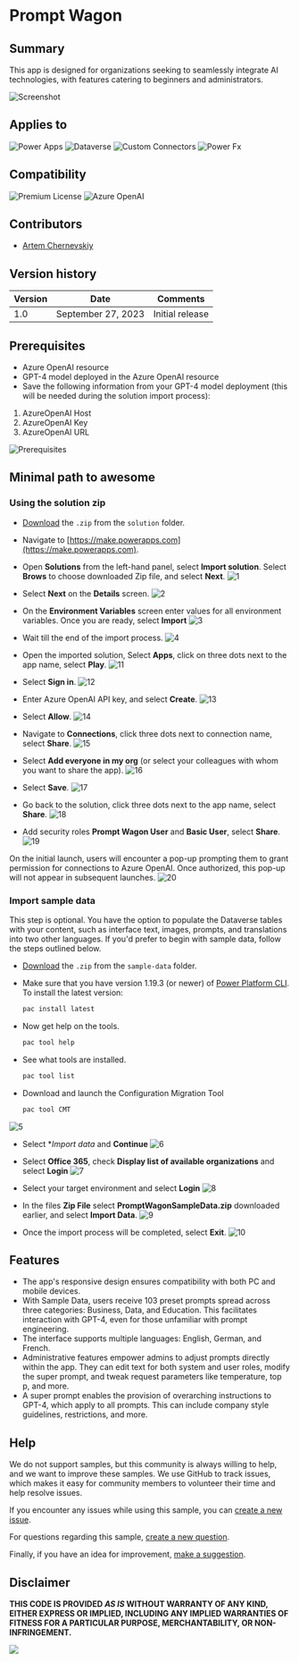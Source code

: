 # Prompt Wagon

## Summary

This app is designed for organizations seeking to seamlessly integrate AI technologies, with features catering to beginners and administrators.

![Screenshot](assets/PromptWagonScreenshot.png)

## Applies to

![Power Apps](https://img.shields.io/badge/Power%20Apps-Yes-green "Yes")
![Dataverse](https://img.shields.io/badge/Dataverse-Yes-green "Yes")
![Custom Connectors](https://img.shields.io/badge/Custom%20Connectors-Yes-green "Yes")
![Power Fx](https://img.shields.io/badge/Power%20Fx-Yes-green "Yes")

## Compatibility

![Premium License](https://img.shields.io/badge/Premium%20License-Required-green.svg "Premium license required")
![Azure OpenAI](https://img.shields.io/badge/Azure%20OpenAI-Required-green.svg "Use Azure OpenAI GPT-4 model")

## Contributors

* [Artem Chernevskiy](https://github.com/ArtemChern)

## Version history

Version|Date|Comments
-------|----|--------
1.0|September 27, 2023|Initial release

## Prerequisites

* Azure OpenAI resource
* GPT-4 model deployed in the Azure OpenAI resource
* Save the following information from your GPT-4 model deployment (this will be needed during the solution import process):

1) AzureOpenAI Host
2) AzureOpenAI Key
3) AzureOpenAI URL

![Prerequisites](assets/prerequisites.png)

## Minimal path to awesome

### Using the solution zip

* [Download](./solution/prompt-wagon.zip) the `.zip` from the `solution` folder.

* Navigate to [https://make.powerapps.com](https://make.powerapps.com).

* Open **Solutions** from the left-hand panel, select **Import solution**. Select **Brows** to choose downloaded Zip file, and select **Next**.
![1](assets/1.png)

* Select **Next** on the **Details** screen.
![2](assets/2.png)

* On the **Environment Variables** screen enter values for all environment variables. Once you are ready, select **Import**
![3](assets/3.png)

* Wait till the end of the import process.
![4](assets/4.png)

* Open the imported solution, Select **Apps**, click on three dots next to the app name, select **Play**.
![11](assets/11.png)

* Select **Sign in**.
![12](assets/12.png)

* Enter Azure OpenAI API key, and select **Create**.
![13](assets/13.png)

* Select **Allow**.
![14](assets/14.png)

* Navigate to **Connections**, click three dots next to connection name, select **Share**.
![15](assets/15.png)

* Select **Add everyone in my org** (or select your colleagues with whom you want to share the app).
![16](assets/16.png)

* Select **Save**.
![17](assets/17.png)

* Go back to the solution, click three dots next to the app name, select **Share**.
![18](assets/18.png)

* Add security roles **Prompt Wagon User** and **Basic User**, select **Share**.
![19](assets/19.png)

On the initial launch, users will encounter a pop-up prompting them to grant permission for connections to Azure OpenAI. Once authorized, this pop-up will not appear in subsequent launches.
![20](assets/20.png)

### Import sample data

This step is optional. You have the option to populate the Dataverse tables with your content, such as interface text, images, prompts, and translations into two other languages. If you'd prefer to begin with sample data, follow the steps outlined below.

* [Download](./sample-data/PromptWagonSampleData.zip) the `.zip` from the `sample-data` folder.

* Make sure that you have version 1.19.3 (or newer) of [Power Platform CLI](https://learn.microsoft.com/power-platform/developer/cli/introduction).
To install the latest version:

  ```bash
  pac install latest
  ```

* Now get help on the tools.

  ```bash
  pac tool help
  ```

* See what tools are installed.

  ```bash
  pac tool list
  ```

* Download and launch the Configuration Migration Tool

  ```bash
  pac tool CMT
  ```

![5](assets/5.png)

* Select **Import data* and **Continue**
![6](assets/6.png)

* Select **Office 365**, check **Display list of available organizations** and select **Login**
![7](assets/7.png)

* Select your target environment and select **Login**
![8](assets/8.png)

* In the files **Zip File** select **PromptWagonSampleData.zip** downloaded earlier, and select **Import Data**.
![9](assets/9.png)

* Once the import process will be completed, select **Exit**.
![10](assets/10.png)

## Features

* The app's responsive design ensures compatibility with both PC and mobile devices.
* With Sample Data, users receive 103 preset prompts spread across three categories: Business, Data, and Education. This facilitates interaction with GPT-4, even for those unfamiliar with prompt engineering.
* The interface supports multiple languages: English, German, and French.
* Administrative features empower admins to adjust prompts directly within the app. They can edit text for both system and user roles, modify the super prompt, and tweak request parameters like temperature, top p, and more.
* A super prompt enables the provision of overarching instructions to GPT-4, which apply to all prompts. This can include company style guidelines, restrictions, and more.

<!--
RESERVED FOR REPO MAINTAINERS

We'll add the video from the community call recording here

## Video

[![YouTube video title](./assets/video-thumbnail.jpg)](https://www.youtube.com/watch?v=XXXXX "YouTube video title")
-->

## Help

We do not support samples, but this community is always willing to help, and we want to improve these samples. We use GitHub to track issues, which makes it easy for  community members to volunteer their time and help resolve issues.

If you encounter any issues while using this sample, you can [create a new issue](https://github.com/pnp/powerapps-samples/issues/new?assignees=&labels=Needs%3A+Triage+%3Amag%3A%2Ctype%3Abug-suspected&template=bug-report.yml&sample=prompt-wagon&authors=@ArtemChern&title=prompt-wagon%20-%20).

For questions regarding this sample, [create a new question](https://github.com/pnp/powerapps-samples/issues/new?assignees=&labels=Needs%3A+Triage+%3Amag%3A%2Ctype%3Abug-suspected&template=question.yml&sample=prompt-wagon&authors=@ArtemChern&title=prompt-wagon%20-%20).

Finally, if you have an idea for improvement, [make a suggestion](https://github.com/pnp/powerapps-samples/issues/new?assignees=&labels=Needs%3A+Triage+%3Amag%3A%2Ctype%3Abug-suspected&template=suggestion.yml&sample=prompt-wagon&authors=@ArtemChern&title=prompt-wagon%20-%20).

## Disclaimer

**THIS CODE IS PROVIDED *AS IS* WITHOUT WARRANTY OF ANY KIND, EITHER EXPRESS OR IMPLIED, INCLUDING ANY IMPLIED WARRANTIES OF FITNESS FOR A PARTICULAR PURPOSE, MERCHANTABILITY, OR NON-INFRINGEMENT.**

<img src="https://m365-visitor-stats.azurewebsites.net/powerplatform-samples/samples/prompt-wagon" />
